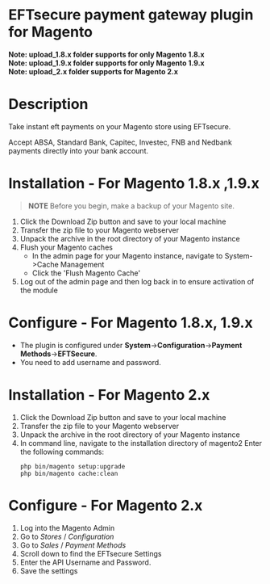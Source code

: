 # EFTsecure payment gateway plugin for Magento
<strong>Note: upload_1.8.x folder supports for only Magento 1.8.x</strong><br>
<strong>Note: upload_1.9.x folder supports for only Magento 1.9.x</strong><br>
<strong>Note: upload_2.x folder supports for Magento 2.x</strong>

# Description
Take instant eft payments on your Magento store using EFTsecure.

Accept ABSA, Standard Bank, Capitec, Investec, FNB and Nedbank payments directly into your bank account.

# Installation - For Magento 1.8.x ,1.9.x
<blockquote>
<p><strong>NOTE</strong> Before you begin, make a backup of your Magento site.</p>
</blockquote>

<ol>
<li>Click the Download Zip button and save to your local machine</li>
<li>Transfer the zip file to your Magento webserver</li>
<li>Unpack the archive in the root directory of your Magento instance</li>
<li>Flush your Magento caches
  <ul>
  <li>In the admin page for your Magento instance, navigate to System-&gt;Cache Management</li>
  <li>Click the 'Flush Magento Cache'</li>
  </ul>
</li>
<li>Log out of the admin page and then log back in to ensure activation of the module</li>
</ol>

# Configure - For Magento 1.8.x, 1.9.x
<ul>
<li>The plugin is configured under <strong>System</strong>-&gt;<strong>Configuration</strong>-&gt;<strong>Payment Methods</strong>-&gt;<strong>EFTSecure</strong>.</li>
<li>You need to add username and password.</li>
</ul>

# Installation - For Magento 2.x
<ol>
<li>Click the Download Zip button and save to your local machine</li>
<li>Transfer the zip file to your Magento webserver</li>
<li>Unpack the archive in the root directory of your Magento instance</li>
<li>In command line, navigate to the installation directory of magento2
Enter the following commands:
<pre><code>php bin/magento setup:upgrade
php bin/magento cache:clean
</code></pre>
</li>
</ol>

# Configure - For Magento 2.x
<ol>
<li>Log into the Magento Admin</li>
<li>Go to <em>Stores</em> / <em>Configuration</em></li>
<li>Go to <em>Sales</em> / <em>Payment Methods</em></li>
<li>Scroll down to find the EFTsecure Settings</li>
<li>Enter the API Username and Password. </li>
<li>Save the settings</li>
</ol>
